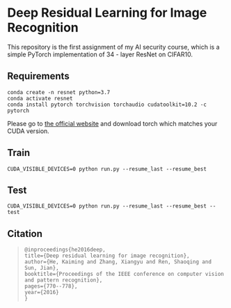 # Deep Residual Learning for Image Recognition

This repository is the first assignment of my AI security course, which is a simple PyTorch implementation of 34 - layer ResNet on CIFAR10.



## Requirements

```
conda create -n resnet python=3.7
conda activate resnet
conda install pytorch torchvision torchaudio cudatoolkit=10.2 -c pytorch
```

Please go to [the official website](https://pytorch.org/) and download torch which matches your CUDA version.



## Train

```
CUDA_VISIBLE_DEVICES=0 python run.py --resume_last --resume_best
```



## Test

```
CUDA_VISIBLE_DEVICES=0 python run.py --resume_last --resume_best --test
```



## Citation

> ```
> @inproceedings{he2016deep,
> title={Deep residual learning for image recognition},
> author={He, Kaiming and Zhang, Xiangyu and Ren, Shaoqing and Sun, Jian},
> booktitle={Proceedings of the IEEE conference on computer vision and pattern recognition},
> pages={770--778},
> year={2016}
> }
> ```
